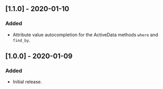 ## [1.1.0] - 2020-01-10
### Added
- Attribute value autocompletion for the ActiveData methods `where` and `find_by`.

## [1.0.0] - 2020-01-09
### Added
- Initial release.
